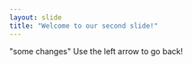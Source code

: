 ```yaml
---
layout: slide
title: "Welcome to our second slide!"
---
```

"some changes"
Use the left arrow to go back!
